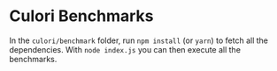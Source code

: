 # Culori Benchmarks

In the `culori/benchmark` folder, run `npm install` (or `yarn`) to fetch all the dependencies. With `node index.js` you can then execute all the benchmarks.
